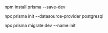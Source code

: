 npm install prisma --save-dev

npx prisma init --datasource-provider postgresql

npx prisma migrate dev --name init
